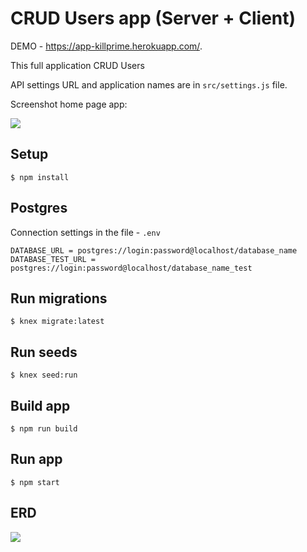 # CRUD Users app (Server + Client)

DEMO - <https://app-killprime.herokuapp.com/>.

This full application CRUD Users

API settings URL and application names are in `src/settings.js` file.

Screenshot home page app:

![](http://getprojects.ru/pics/crud-home.png)

## Setup

`$ npm install`

## Postgres

Connection settings in the file - `.env`


	DATABASE_URL = postgres://login:password@localhost/database_name
	DATABASE_TEST_URL = postgres://login:password@localhost/database_name_test


## Run migrations

`$ knex migrate:latest`


## Run seeds

`$ knex seed:run`

## Build app

`$ npm run build`

## Run app

`$ npm start`

## ERD

![](https://app.lucidchart.com/publicSegments/view/e59d6311-9540-4458-8f0e-030fbc6af25e/image.png)

